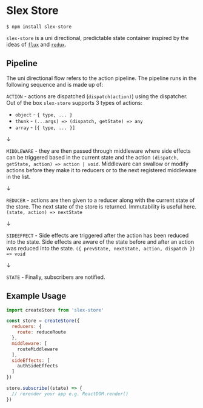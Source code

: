 # Slex Store

```
$ npm install slex-store
```

`slex-store` is a uni directional, predictable state container inspired by the ideas of [`flux`](https://facebook.github.io/flux/docs/in-depth-overview.html#content) and [`redux`](http://redux.js.org/docs/introduction/).


## Pipeline 

The uni directional flow refers to the action pipeline. The pipeline runs in the following sequence and is made up of:

`ACTION` - actions are dispatched (`dispatch(action)`) using the dispatcher. Out of the box `slex-store` supports 3 types of actions:
  - `object` - `{ type, ... }`
  - `thunk` - `(...args) => (dispatch, getState) => any`
  - `array` - `[{ type, ... }]`

&darr;

`MIDDLEWARE` - they are then passed through middleware where side effects can be triggered based in the current state and the action `(dispatch, getState, action) => action | void`. Middleware can swallow or modify actions before they make it to reducers or to the next registered middleware in the list.

&darr;

`REDUCER` - actions are then given to a reducer along with the current state of the store. The next state of the store is returned. Immutability is useful here. `(state, action) => nextState`

&darr;

`SIDEEFFECT` - Side effects are triggered after the action has been reduced into the state. Side effects are aware of the state before and after an action was reduced into the state. `({ prevState, nextState, action, dispatch }) => void`

&darr;

`STATE` - Finally, subscribers are notified.

## Example Usage

```javascript
import createStore from 'slex-store'

const store = createStore({
  reducers: {
    route: reduceRoute
  },
  middleware: [
    routeMiddleware
  ],
  sideEffects: [
    authSideEffects
  ]
})

store.subscribe((state) => {
  // rerender your app e.g. ReactDOM.render()
})

```